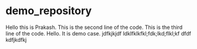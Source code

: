 # demo_repository
Hello this is Prakash.
This is the second line of the code.
This is the third line of the code.
Hello.
It is demo case.
jdfkjkjdf
ldklfklkfkl;fdk;lkd;flkl;kf
dfdf
kdfjkdfkj
